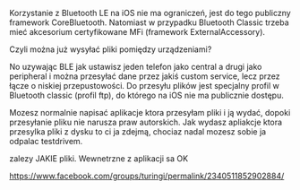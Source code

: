 Korzystanie z Bluetooth LE na iOS nie ma ograniczeń, jest do tego publiczny framework CoreBluetooth. Natomiast w przypadku Bluetooth Classic trzeba mieć akcesorium certyfikowane MFi (framework ExternalAccessory).

Czyli można już wysyłać pliki pomiędzy urządzeniami?

No uzywając BLE jak ustawisz jeden telefon jako central a drugi jako peripheral i można przesyłać dane przez jakiś custom service, lecz przez łącze o niskiej przepustowości. Do przesyłu plików jest specjalny profil w Bluetooth classic (profil ftp), do którego na iOS nie ma publicznie dostępu.

Mozesz normalnie napisać aplikacje ktora przesyłam pliki i ją wydać, dopoki przesyłanie pliku nie narusza praw autorskich. Jak wydasz apliakcje ktora przesylka pliki z dysku to ci ja zdejmą, chociaz nadal mozesz sobie ja odpalac testdrivem.

zalezy JAKIE pliki. Wewnetrzne z aplikacji sa OK

https://www.facebook.com/groups/turingi/permalink/2340511852902884/
